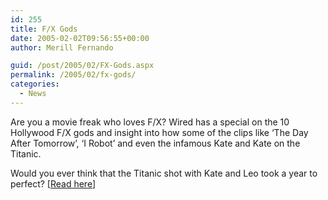 ```yaml
---
id: 255
title: F/X Gods
date: 2005-02-02T09:56:55+00:00
author: Merill Fernando

guid: /post/2005/02/FX-Gods.aspx
permalink: /2005/02/fx-gods/
categories:
  - News
---
```

<p>Are you a movie freak who loves F/X? Wired has a special on the 10 Hollywood F/X gods and insight into how some of the clips like &lsquo;The Day After Tomorrow&rsquo;, &lsquo;I Robot&rsquo; and even the infamous Kate and Kate on the Titanic. </p>
<p>Would you ever think that the Titanic shot with Kate and Leo took a year to perfect? [<a href="http://www.wired.com/wired/archive/13.02/fxgods.html">Read here</a>]</p>